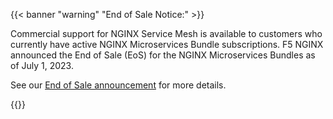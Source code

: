 {{< banner "warning" "End of Sale Notice:" >}}
  <p>
    Commercial support for NGINX Service Mesh is available to customers who currently have active NGINX Microservices Bundle subscriptions. F5 NGINX announced the End of Sale (EoS) for the NGINX Microservices Bundles as of July 1, 2023.
  </p>
  <p>
    See our <a href="https://my.f5.com/manage/s/article/K000135468">End of Sale announcement</a> for more details.
  </p>
{{</ banner >}}
